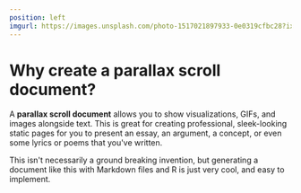 ```yaml
---
position: left
imgurl: https://images.unsplash.com/photo-1517021897933-0e0319cfbc28?ixlib=rb-1.2.1&ixid=eyJhcHBfaWQiOjEyMDd9&auto=format&fit=crop&w=1319&q=80
---
```


# Why create a parallax scroll document?

A **parallax scroll document** allows you to show visualizations, GIFs, and images alongside text. This is great for creating professional, sleek-looking static pages for you to present an essay, an argument, a concept, or even some lyrics or poems that you've written. 

This isn't necessarily a ground breaking invention, but generating a document like this with Markdown files and R is just very cool, and easy to implement.
